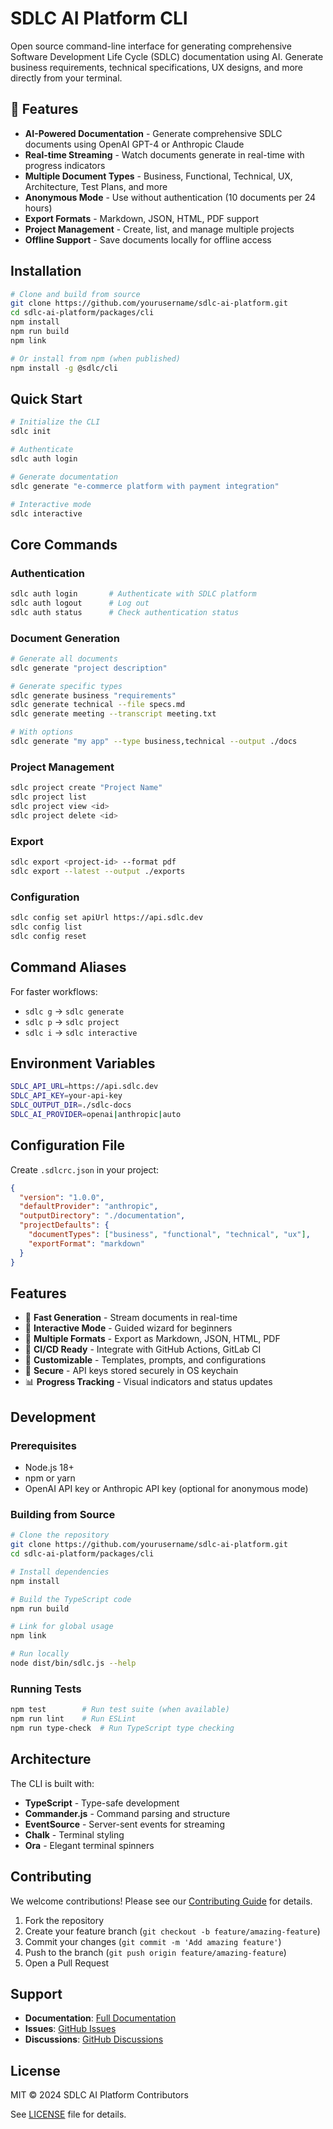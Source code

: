 # SDLC AI Platform CLI

Open source command-line interface for generating comprehensive Software Development Life Cycle (SDLC) documentation using AI. Generate business requirements, technical specifications, UX designs, and more directly from your terminal.

## 🚀 Features

- **AI-Powered Documentation** - Generate comprehensive SDLC documents using OpenAI GPT-4 or Anthropic Claude
- **Real-time Streaming** - Watch documents generate in real-time with progress indicators
- **Multiple Document Types** - Business, Functional, Technical, UX, Architecture, Test Plans, and more
- **Anonymous Mode** - Use without authentication (10 documents per 24 hours)
- **Export Formats** - Markdown, JSON, HTML, PDF support
- **Project Management** - Create, list, and manage multiple projects
- **Offline Support** - Save documents locally for offline access

## Installation

```bash
# Clone and build from source
git clone https://github.com/yourusername/sdlc-ai-platform.git
cd sdlc-ai-platform/packages/cli
npm install
npm run build
npm link

# Or install from npm (when published)
npm install -g @sdlc/cli
```

## Quick Start

```bash
# Initialize the CLI
sdlc init

# Authenticate
sdlc auth login

# Generate documentation
sdlc generate "e-commerce platform with payment integration"

# Interactive mode
sdlc interactive
```

## Core Commands

### Authentication
```bash
sdlc auth login       # Authenticate with SDLC platform
sdlc auth logout      # Log out
sdlc auth status      # Check authentication status
```

### Document Generation
```bash
# Generate all documents
sdlc generate "project description"

# Generate specific types
sdlc generate business "requirements"
sdlc generate technical --file specs.md
sdlc generate meeting --transcript meeting.txt

# With options
sdlc generate "my app" --type business,technical --output ./docs
```

### Project Management
```bash
sdlc project create "Project Name"
sdlc project list
sdlc project view <id>
sdlc project delete <id>
```

### Export
```bash
sdlc export <project-id> --format pdf
sdlc export --latest --output ./exports
```

### Configuration
```bash
sdlc config set apiUrl https://api.sdlc.dev
sdlc config list
sdlc config reset
```

## Command Aliases

For faster workflows:
- `sdlc g` → `sdlc generate`
- `sdlc p` → `sdlc project`
- `sdlc i` → `sdlc interactive`

## Environment Variables

```bash
SDLC_API_URL=https://api.sdlc.dev
SDLC_API_KEY=your-api-key
SDLC_OUTPUT_DIR=./sdlc-docs
SDLC_AI_PROVIDER=openai|anthropic|auto
```

## Configuration File

Create `.sdlcrc.json` in your project:

```json
{
  "version": "1.0.0",
  "defaultProvider": "anthropic",
  "outputDirectory": "./documentation",
  "projectDefaults": {
    "documentTypes": ["business", "functional", "technical", "ux"],
    "exportFormat": "markdown"
  }
}
```

## Features

- 🚀 **Fast Generation** - Stream documents in real-time
- 🎯 **Interactive Mode** - Guided wizard for beginners
- 📁 **Multiple Formats** - Export as Markdown, JSON, HTML, PDF
- 🔄 **CI/CD Ready** - Integrate with GitHub Actions, GitLab CI
- 🎨 **Customizable** - Templates, prompts, and configurations
- 🔐 **Secure** - API keys stored securely in OS keychain
- 📊 **Progress Tracking** - Visual indicators and status updates

## Development

### Prerequisites

- Node.js 18+ 
- npm or yarn
- OpenAI API key or Anthropic API key (optional for anonymous mode)

### Building from Source

```bash
# Clone the repository
git clone https://github.com/yourusername/sdlc-ai-platform.git
cd sdlc-ai-platform/packages/cli

# Install dependencies
npm install

# Build the TypeScript code
npm run build

# Link for global usage
npm link

# Run locally
node dist/bin/sdlc.js --help
```

### Running Tests

```bash
npm test        # Run test suite (when available)
npm run lint    # Run ESLint
npm run type-check  # Run TypeScript type checking
```

## Architecture

The CLI is built with:
- **TypeScript** - Type-safe development
- **Commander.js** - Command parsing and structure
- **EventSource** - Server-sent events for streaming
- **Chalk** - Terminal styling
- **Ora** - Elegant terminal spinners

## Contributing

We welcome contributions! Please see our [Contributing Guide](CONTRIBUTING.md) for details.

1. Fork the repository
2. Create your feature branch (`git checkout -b feature/amazing-feature`)
3. Commit your changes (`git commit -m 'Add amazing feature'`)
4. Push to the branch (`git push origin feature/amazing-feature`)
5. Open a Pull Request

## Support

- **Documentation**: [Full Documentation](https://github.com/yourusername/sdlc-ai-platform/wiki)
- **Issues**: [GitHub Issues](https://github.com/yourusername/sdlc-ai-platform/issues)
- **Discussions**: [GitHub Discussions](https://github.com/yourusername/sdlc-ai-platform/discussions)

## License

MIT © 2024 SDLC AI Platform Contributors

See [LICENSE](LICENSE) file for details.